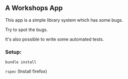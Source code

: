 ## A Workshops App

This app is a simple library system which has some bugs.

Try to spot the bugs.

It's also possible to write some automated tests.

### Setup:

`bundle install`

`rspec`
(Install firefox)
